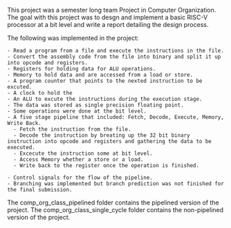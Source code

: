 This project was a semester long team Project in Computer Organization.
The goal with this project was to desgn and implement a basic RISC-V processor at a bit level and write a report detailing the design process.

The following was implemented in the project:

    - Read a program from a file and execute the instructions in the file.
    - Convert the assembly code from the file into binary and split it up into opcode and registers.
    - Registers for holding data for ALU operations.
    - Memory to hold data and are accessed from a load or store.
    - A program counter that points to the nexted instruction to be excuted.
    - A clock to hold the 
    - An ALU to excute the instructions during the execution stage.
    - The data was stored as single precision floating point.
    - Some operations were done at the bit level.
    - A five stage pipeline that included: Fetch, Decode, Execute, Memory, Write Back.
      - Fetch the instruction from the file.
      - Decode the instruction by breating up the 32 bit binary instruction into opcode and registers and gathering the data to be executed.
      - Excecute the instruction some at bit level.
      - Access Memory whether a store or a load.
      - Write back to the register once the operation is finished.
      
    - Control signals for the flow of the pipeline.
    - Branching was implemented but branch prediction was not finished for the final submission.
    
The comp_org_class_pipelined folder contains the pipelined version of the project.
The comp_org_class_single_cycle folder contains the non-pipelined version of the project.

     
